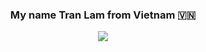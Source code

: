 <h3 align="center">My name Tran Lam from Vietnam 🇻🇳 </h3>
<p align="center"><img src="https://img.icons8.com/color/48/000000/vietnam-circular.png"/></p›
-I'm a student of: [Posts and Telecommunications Institute of Technology in Ha Noi] (https://ptit.edu.vn/) (D23-PTIT) -
